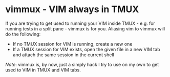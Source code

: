 # vimmux - VIM always in TMUX

If you are trying to get used to running your VIM inside TMUX -  e.g. for
running tests in a split pane - vimmux is for you. Aliasing vim to vimmux will
do the following:

- If no TMUX session for VIM is running, create a new one
- If a TMUX session for VIM exists, open the given file in a new VIM tab and
  attach the same session in the current shell

*Note*: vimmux is, by now, just a simply hack I try to use on my own to get
used to VIM in TMUX and VIM tabs.
